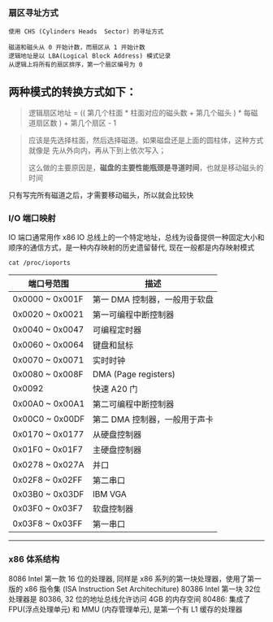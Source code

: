 ### 扇区寻址方式
    使用 CHS (Cylinders Heads  Sector) 的寻址方式

    磁道和磁头从 0 开始计数，而扇区从 1 开始计数
    逻辑地址是以 LBA(Logical Block Address) 模式记录
    从逻辑上将所有的扇区排序，第一个扇区编号为 0

两种模式的转换方式如下：
---

> 逻辑扇区地址 = (( 第几个柱面 * 柱面对应的磁头数 + 第几个磁头 ) * 每磁道扇区数 ) + 第几个扇区 - 1

> 应该是先选择柱面，然后选择磁道。如果磁盘还是上面的圆柱体，这种方式就像是 先从外向内，再从下到上依次写入；
> 
> 这么做的主要原因是，**磁盘的主要性能瓶颈是寻道时间**，也就是移动磁头的时间

只有写完所有磁道之后，才需要移动磁头，所以就会比较快


### I/O 端口映射
IO 端口通常用作 x86 IO 总线上的一个特定地址，总线为设备提供一种固定大小和顺序的通信方式，是一种内存映射的历史遗留替代, 现在一般都是内存映射模式

```
cat /proc/ioports 
```

| 端口号范围      | 描述                          |
| --------------- | ----------------------------- |
| 0x0000 ~ 0x001F | 第一 DMA 控制器，一般用于软盘 |
| 0x0020 ~ 0x0021 | 第一可编程中断控制器          |
| 0x0040 ~ 0x0047 | 可编程定时器                  |
| 0x0060 ~ 0x0064 | 键盘和鼠标                    |
| 0x0070 ~ 0x0071 | 实时时钟                      |
| 0x0080 ~ 0x008F | DMA (Page registers)          |
| 0x0092          | 快速 A20 门                   |
| 0x00A0 ~ 0x00A1 | 第二可编程中断控制器          |
| 0x00C0 ~ 0x00DF | 第二 DMA 控制器，一般用于声卡 |
| 0x0170 ~ 0x0177 | 从硬盘控制器                  |
| 0x01F0 ~ 0x01F7 | 主硬盘控制器                  |
| 0x0278 ~ 0x027A | 并口                          |
| 0x02F8 ~ 0x02FF | 第二串口                      |
| 0x03B0 ~ 0x03DF | IBM VGA                       |
| 0x03F0 ~ 0x03F7 | 软盘控制器                    |
| 0x03F8 ~ 0x03FF | 第一串口                      |

---

### x86 体系结构
8086 Intel 第一款 16 位的处理器, 同样是 x86 系列的第一块处理器，使用了第一版的 x86 指令集 (ISA Instruction Set Architechiture)
80386 Intel 第一块 32位处理器是 80386,  32 位的地址总线允许访问 4GB 的内存空间
80486: 集成了 FPU(浮点处理单元) 和 MMU (内存管理单元), 是第一个有 L1 缓存的处理器

